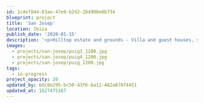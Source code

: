 ```yaml
---
id: 1c4ef844-63ae-47e9-b242-264906e0b734
blueprint: project
title: 'San Josep'
location: Ibiza
publish_date: '2020-01-15'
description: '<p>Hilltop estate and grounds - Villa and guest houses, spa and club house  <em>- completing Summer 2022</em></p><p>San Josep, Ibiza</p>'
images:
  - projects/san-josep/puig3_1200.jpg
  - projects/san-josep/puig4_1200.jpg
  - projects/san-josep/puig_1200.jpg
tags:
  - in-progress
project_opacity: 20
updated_by: 6dc8e295-bc50-43f6-ba12-462a87874451
updated_at: 1627475167
---
```

